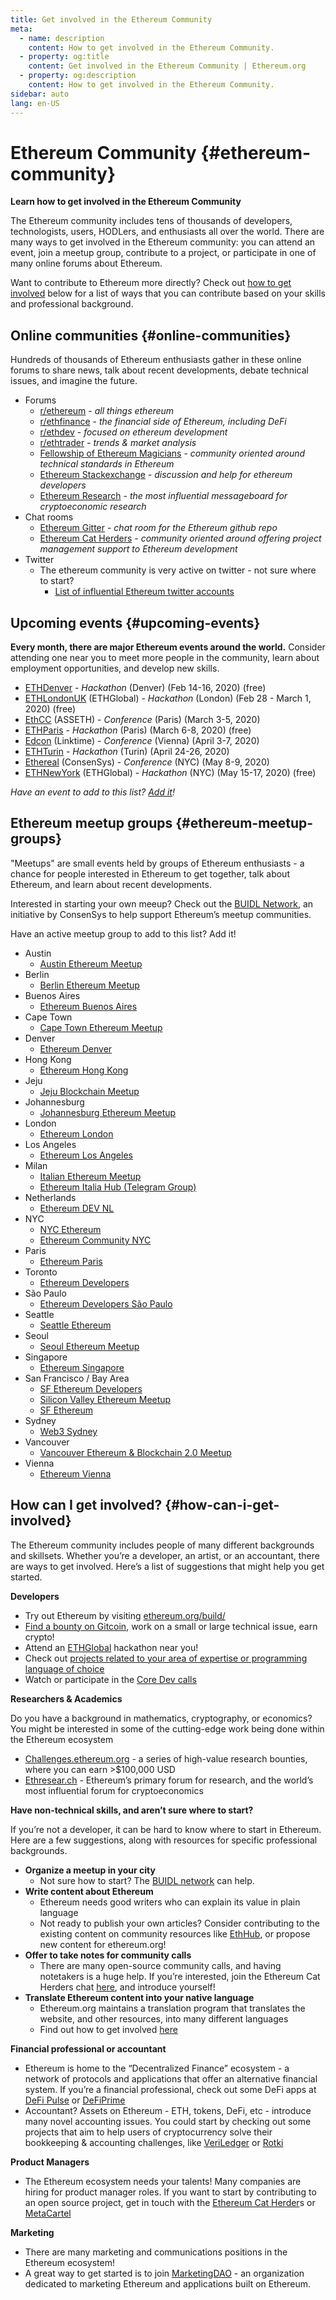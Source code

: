 ```yaml
---
title: Get involved in the Ethereum Community
meta:
  - name: description
    content: How to get involved in the Ethereum Community.
  - property: og:title
    content: Get involved in the Ethereum Community | Ethereum.org
  - property: og:description
    content: How to get involved in the Ethereum Community.
sidebar: auto
lang: en-US
---
```


# Ethereum Community {#ethereum-community}

**Learn how to get involved in the Ethereum Community**

The Ethereum community includes tens of thousands of developers, technologists, users, HODLers, and enthusiasts all over the world. There are many ways to get involved in the Ethereum community: you can attend an event, join a meetup group, contribute to a project, or participate in one of many online forums about Ethereum.

Want to contribute to Ethereum more directly? Check out [how to get involved](#how-can-i-get-involved) below for a list of ways that you can contribute based on your skills and professional background.

## Online communities {#online-communities}

Hundreds of thousands of Ethereum enthusiasts gather in these online forums to share news, talk about recent developments, debate technical issues, and imagine the future.

- Forums
  - [r/ethereum](https://www.reddit.com/r/ethereum/) - _all things ethereum_
  - [r/ethfinance](https://www.reddit.com/r/ethfinance/) - _the financial side of Ethereum, including DeFi_
  - [r/ethdev](https://www.reddit.com/r/ethdev/) - _focused on ethereum development_
  - [r/ethtrader](https://www.reddit.com/r/ethtrader/) - _trends & market analysis_
  - [Fellowship of Ethereum Magicians](https://ethereum-magicians.org) - _community oriented around technical standards in Ethereum_
  - [Ethereum Stackexchange](https://ethereum.stackexchange.com) - _discussion and help for ethereum developers_
  - [Ethereum Research](https://ethresear.ch) - _the most influential messageboard for cryptoeconomic research_
- Chat rooms
  - [Ethereum Gitter](https://gitter.im/ethereum/home) - _chat room for the Ethereum github repo_
  - [Ethereum Cat Herders](https://gitter.im/ethereum-cat-herders/community?source=orgpage) - _community oriented around offering project management support to Ethereum development_
- Twitter
  - The ethereum community is very active on twitter - not sure where to start?
    - [List of influential Ethereum twitter accounts](https://hive.one/ethereum/)

## Upcoming events {#upcoming-events}

**Every month, there are major Ethereum events around the world.** Consider attending one near you to meet more people in the community, learn about employment opportunities, and develop new skills.

- [ETHDenver](https://ethdenver.com) - _Hackathon_ (Denver) (Feb 14-16, 2020) (free)
- [ETHLondonUK](http://ethlondon.com/) (ETHGlobal) - _Hackathon_ (London) (Feb 28 - March 1, 2020) (free)
- [EthCC](https://ethcc.io/) (ASSETH) - _Conference_ (Paris) (March 3-5, 2020)
- [ETHParis](https://ethparis.com/) - _Hackathon_ (Paris) (March 6-8, 2020) (free)
- [Edcon](https://www.edcon.io/) (Linktime) - _Conference_ (Vienna) (April 3-7, 2020)
- [ETHTurin](https://ethturin.com/) - _Hackathon_ (Turin) (April 24-26, 2020)
- [Ethereal](https://www.etherealsummit.com/) (ConsenSys) - _Conference_ (NYC) (May 8-9, 2020)
- [ETHNewYork](https://ethnewyork.com/) (ETHGlobal) - _Hackathon_ (NYC) (May 15-17, 2020) (free)

_Have an event to add to this list? [Add it](https://github.com/ethereum/ethereum-org-website#how-can-i-contribute)!_

## Ethereum meetup groups {#ethereum-meetup-groups}

"Meetups" are small events held by groups of Ethereum enthusiasts - a chance for people interested in Ethereum to get together, talk about Ethereum, and learn about recent developments.

Interested in starting your own meeup? Check out the [BUIDL Network](https://consensys.net/developers/buidlnetwork/), an initiative by ConsenSys to help support Ethereum’s meetup communities.

Have an active meetup group to add to this list? Add it!

- Austin
  - [Austin Ethereum Meetup](https://www.meetup.com/Austin-Ethereum-Meetup/)
- Berlin
  - [Berlin Ethereum Meetup](https://www.meetup.com/Berlin-Ethereum-Meetup/)
- Buenos Aires
  - [Ethereum Buenos Aires](https://www.meetup.com/ethereum-ba/)
- Cape Town
  - [Cape Town Ethereum Meetup](https://www.meetup.com/Cape-Town-Ethereum-Meetup/)
- Denver
  - [Ethereum Denver](https://www.meetup.com/Ethereum-Denver/)
- Hong Kong
  - [Ethereum Hong Kong](https://www.meetup.com/Ethereum-Hong-Kong/)
- Jeju
  - [Jeju Blockchain Meetup](https://www.meetup.com/Jeju-Blockchain-Meetup)
- Johannesburg
  - [Johannesburg Ethereum Meetup](https://www.meetup.com/Johannesburg-Ethereum-Meetup/)
- London
  - [Ethereum London](https://www.meetup.com/ethereum/)
- Los Angeles
  - [Ethereum Los Angeles](https://www.meetup.com/Ethereum-Los-Angeles/)
- Milan
  - [Italian Ethereum Meetup](https://www.meetup.com/it-IT/Italian-Ethereum-Meetup/)
  - [Ethereum Italia Hub (Telegram Group)](https://t.me/ethereumitalia)
- Netherlands
  - [Ethereum DEV NL](https://www.meetup.com/Ethereum-DEV-NL/)
- NYC
  - [NYC Ethereum](https://www.meetup.com/NYC_Ethereum/)
  - [Ethereum Community NYC](https://www.meetup.com/ConsenSys-Ethereum-Meetup/)
- Paris
  - [Ethereum Paris](https://www.meetup.com/Ethereum-Paris/)
- Toronto
  - [Ethereum Developers](https://www.meetup.com/Ethereum-Developers/)
- São Paulo
  - [Ethereum Developers São Paulo](https://www.meetup.com/Ethereum-Developers-Sao-Paulo/)
- Seattle
  - [Seattle Ethereum](https://www.meetup.com/Seattle-Ethereum-Meetup/)
- Seoul
  - [Seoul Ethereum Meetup](https://www.meetup.com/Seoul-Ethereum-Meetup/)
- Singapore
  - [Ethereum Singapore](https://www.meetup.com/Ethereum-Singapore/)
- San Francisco / Bay Area
  - [SF Ethereum Developers](https://www.meetup.com/SF-Ethereum-Developers/)
  - [Silicon Valley Ethereum Meetup](https://www.meetup.com/EthereumSiliconValley/)
  - [SF Ethereum](https://www.meetup.com/SF_Ethereum/)
- Sydney
  - [Web3 Sydney](https://www.meetup.com/web3sydney/)
- Vancouver
  - [Vancouver Ethereum & Blockchain 2.0 Meetup](https://www.meetup.com/Vancouver-Ethereum-Meetup/)
- Vienna
  - [Ethereum Vienna](https://www.meetup.com/Ethereum-Vienna/)

## How can I get involved? {#how-can-i-get-involved}

The Ethereum community includes people of many different backgrounds and skillsets. Whether you’re a developer, an artist, or an accountant, there are ways to get involved. Here’s a list of suggestions that might help you get started.

**Developers**

- Try out Ethereum by visiting [ethereum.org/build/](/build/)
- [Find a bounty on Gitcoin](https://gitcoin.co/), work on a small or large technical issue, earn crypto!
- Attend an [ETHGlobal](http://ethglobal.co/) hackathon near you!
- Check out [projects related to your area of expertise or programming language of choice](/developers/#language-specific-resources)
- Watch or participate in the [Core Dev calls](https://www.youtube.com/playlist?list=PLaM7G4Llrb7zfMXCZVEXEABT8OSnd4-7w)

**Researchers & Academics**

Do you have a background in mathematics, cryptography, or economics? You might be interested in some of the cutting-edge work being done within the Ethereum ecosystem

- [Challenges.ethereum.org](https://challenges.ethereum.org/) - a series of high-value research bounties, where you can earn >\$100,000 USD
- [Ethresear.ch](https://ethresear.ch) - Ethereum’s primary forum for research, and the world’s most influential forum for cryptoeconomics

**Have non-technical skills, and aren’t sure where to start?**

If you’re not a developer, it can be hard to know where to start in Ethereum. Here are a few suggestions, along with resources for specific professional backgrounds.

- **Organize a meetup in your city**
  - Not sure how to start? The [BUIDL network](https://consensys.net/developers/buidlnetwork/) can help.
- **Write content about Ethereum**
  - Ethereum needs good writers who can explain its value in plain language
  - Not ready to publish your own articles? Consider contributing to the existing content on community resources like [EthHub](https://docs.ethhub.io/), or propose new content for ethereum.org!
- **Offer to take notes for community calls**
  - There are many open-source community calls, and having notetakers is a huge help. If you’re interested, join the Ethereum Cat Herders chat [here](https://gitter.im/ethereum-cat-herders/meeting-notes-and-summaries), and introduce yourself!
- **Translate Ethereum content into your native language**
  - Ethereum.org maintains a translation program that translates the website, and other resources, into many different languages
  - Find out how to get involved [here](https://ethereum.org/languages/#ethereum-org-translation-program)

**Financial professional or accountant**

- Ethereum is home to the “Decentralized Finance” ecosystem - a network of protocols and applications that offer an alternative financial system. If you’re a financial professional, check out some DeFi apps at [DeFi Pulse](https://defipulse.com/) or [DeFiPrime](https://defiprime.com)
- Accountant? Assets on Ethereum - ETH, tokens, DeFi, etc - introduce many novel accounting issues. You could start by checking out some projects that aim to help users of cryptocurrency solve their bookkeeping & accounting challenges, like [VeriLedger](https://veriledger.io/) or [Rotki](https://rotki.com/)

**Product Managers**

- The Ethereum ecosystem needs your talents! Many companies are hiring for product manager roles. If you want to start by contributing to an open source project, get in touch with the [Ethereum Cat Herder](https://gitter.im/ethereum-cat-herders/community?source=orgpage)s or [MetaCartel](https://www.metacartel.org/)

**Marketing**

- There are many marketing and communications positions in the Ethereum ecosystem!
- A great way to get started is to join [MarketingDAO](https://marketingdao.org/) - an organization dedicated to marketing Ethereum and applications built on Ethereum.
